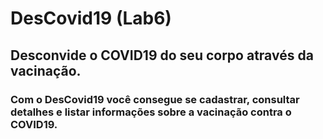 # DesCovid19 (Lab6)

## Desconvide o COVID19 do seu corpo através da vacinação.

### Com o DesCovid19 você consegue se cadastrar, consultar detalhes e listar informações sobre a vacinação contra o COVID19.

